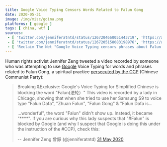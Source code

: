 ```yaml
---
title: Google Voice Typing Censors Words Related to Falun Gong
date: 2020-05-31
image: /img/misc/goina.png
platforms: [ google ]
tags: [ china, wtf ]
sources:
 - [ 'twitter.com/jenniferatntd/status/1267204660051443719', 'https://archive.is/Up0Zf' ]
 - [ 'twitter.com/jenniferatntd/status/1267205158083198976', 'https://archive.is/wR0Bh' ]
 - [ 'Reclaim The Net "Google Voice Typing censors phrases about Falun Gong, a practice persecuted by the Chinese Communist Party" by Tom Parker (31 May 2020)', 'https://reclaimthenet.org/google-voice-typing-blocking-falun-gong-ccp/' ]
---
```


Human rights activist Jennifer Zeng tweeted a video recorded by someone who was
attempting to use [Google](/google/) Voice Typing for words and phrases related
to Falun Gong, a spiritual practice [persecuted by the
CCP](https://faluninfo.net/violent-suppression-of-100-million-people/) (Chinese
Communist Party):

> Breaking &Exclusive: Google's Voice Typing for Simplified Chinese is blocking
> the word "Falun(法轮）" This video is recorded by a lady in Chicago, showing
> that when she tried to use her Samsung S9 to voice type "Falun Dafa", "Zhuan
> Falun", "Falun Gong" & "Falun Dafa is...
>
> ...wonderful", the word "Falun" didn't show up. Instead, it became "****".
> If you are curious why this lady suspects that "#Falun" is blocked by Google
> (and why I suspect that Google is doing this under the instruction of the
> #CCP), check this:
>
> -- Jennifer Zeng 曾錚 (@jenniferatntd) [31 May 2020](https://archive.is/wR0Bh)
